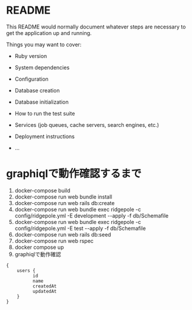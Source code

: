 # README

This README would normally document whatever steps are necessary to get the
application up and running.

Things you may want to cover:

* Ruby version

* System dependencies

* Configuration

* Database creation

* Database initialization

* How to run the test suite

* Services (job queues, cache servers, search engines, etc.)

* Deployment instructions

* ...


# graphiqlで動作確認するまで
1. docker-compose build
2. docker-compose run web bundle install
3. docker-compose run web rails db:create
4. docker-compose run web bundle exec ridgepole -c config/ridgepole.yml -E development --apply -f db/Schemafile
5. docker-compose run web bundle exec ridgepole -c config/ridgepole.yml -E test --apply -f db/Schemafile
6. docker-compose run web rails db:seed
7. docker-compose run web rspec
8. docker compose up
9. graphiqlで動作確認
```
{
    users {
          id
          name
          createdAt
          updatedAt
    }
}
```